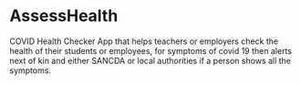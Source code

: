 # AssessHealth
COVID Health Checker
App that helps teachers or employers check the health of their students or employees, for symptoms of covid 19 then alerts next of kin and either SANCDA or local authorities if a person shows all the symptoms.
